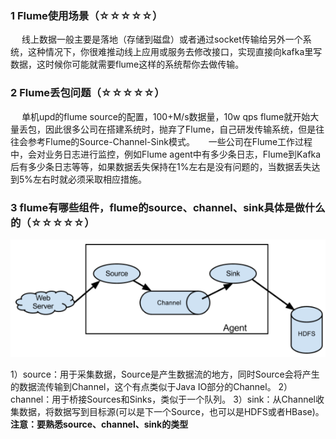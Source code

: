 ### 1 Flume使用场景（☆☆☆☆☆）

  线上数据一般主要是落地（存储到磁盘）或者通过socket传输给另外一个系统，这种情况下，你很难推动线上应用或服务去修改接口，实现直接向kafka里写数据，这时候你可能就需要flume这样的系统帮你去做传输。

### 2 Flume丢包问题（☆☆☆☆☆）

  单机upd的flume source的配置，100+M/s数据量，10w qps flume就开始大量丢包，因此很多公司在搭建系统时，抛弃了Flume，自己研发传输系统，但是往往会参考Flume的Source-Channel-Sink模式。
  一些公司在Flume工作过程中，会对业务日志进行监控，例如Flume agent中有多少条日志，Flume到Kafka后有多少条日志等等，如果数据丢失保持在1%左右是没有问题的，当数据丢失达到5%左右时就必须采取相应措施。

### 3 flume有哪些组件，flume的source、channel、sink具体是做什么的（☆☆☆☆☆）

[![img](7Flume.assets/flume的source、channel、sink.png)](https://github.com/wangzhiwubigdata/God-Of-BigData/blob/master/面试系列/pics/Flume面试题Pics/flume的source、channel、sink.png)





1）source：用于采集数据，Source是产生数据流的地方，同时Source会将产生的数据流传输到Channel，这个有点类似于Java IO部分的Channel。
2）channel：用于桥接Sources和Sinks，类似于一个队列。
3）sink：从Channel收集数据，将数据写到目标源(可以是下一个Source，也可以是HDFS或者HBase)。
**注意：要熟悉source、channel、sink的类型**